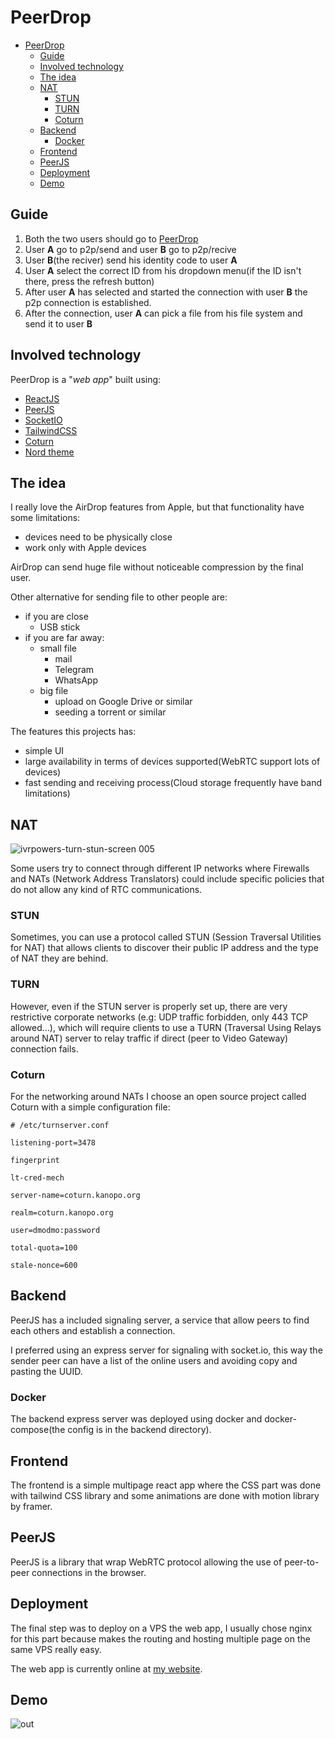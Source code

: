 # PeerDrop
- [PeerDrop](#peerdrop)
  - [Guide](#guide)
  - [Involved technology](#involved-technology)
  - [The idea](#the-idea)
  - [NAT](#nat)
    - [STUN](#stun)
    - [TURN](#turn)
    - [Coturn](#coturn)
  - [Backend](#backend)
    - [Docker](#docker)
  - [Frontend](#frontend)
  - [PeerJS](#peerjs)
  - [Deployment](#deployment)
  - [Demo](#demo)

## Guide
1. Both the two users should go to [PeerDrop](https://p2p.kanopo.org)
2. User **A** go to p2p/send and user **B** go to p2p/recive
3. User **B**(the reciver) send his identity code to user **A**
4. User **A** select the correct ID from his dropdown menu(if the ID isn't there, press the refresh button)
5. After user **A** has selected and started the connection with user **B** the p2p connection is established.
6. After the connection, user **A** can pick a file from his file system and send it to user **B** 

## 	Involved technology
PeerDrop is a "*web app*" built using:
- [ReactJS](https://reactjs.org/)
- [PeerJS](https://peerjs.com/)
- [SocketIO](https://socket.io/)
- [TailwindCSS](https://tailwindcss.com/)
- [Coturn](https://github.com/coturn/coturn)
- [Nord theme](https://www.nordtheme.com/)


## The idea
I really love the AirDrop features from Apple, but that functionality have some limitations:
- devices need to be physically close
- work only with Apple devices

AirDrop can send huge file without noticeable compression by the final user.


Other alternative for sending file to other people are:
- if you are close
  - USB stick
- if you are far away:
  - small file
    - mail
    - Telegram
    - WhatsApp
  - big file
    - upload on Google Drive or similar
    - seeding a torrent or similar


The features this projects has:
- simple UI
- large availability in terms of devices supported(WebRTC support lots of devices)
- fast sending and receiving process(Cloud storage frequently have band limitations)


## NAT

![ivrpowers-turn-stun-screen 005](https://user-images.githubusercontent.com/101810067/167648785-4202639f-534b-40aa-840e-c9218140a007.jpeg)

Some users try to connect through different IP networks where Firewalls and NATs (Network Address Translators) could include specific policies that do not allow any kind of RTC communications.

### STUN
Sometimes, you can use a protocol called STUN (Session Traversal Utilities for NAT) that allows clients to discover their public IP address and the type of NAT they are behind.

### TURN
However, even if the STUN server is properly set up, there are very restrictive corporate networks (e.g: UDP traffic forbidden, only 443 TCP allowed…), which will require clients to use a TURN (Traversal Using Relays around NAT) server to relay traffic if direct (peer to Video Gateway) connection fails.



### Coturn
For the networking around NATs I choose an open source project called Coturn with a simple configuration file:

```
# /etc/turnserver.conf

listening-port=3478

fingerprint

lt-cred-mech

server-name=coturn.kanopo.org

realm=coturn.kanopo.org

user=dmodmo:password

total-quota=100

stale-nonce=600
```

## Backend

PeerJS has a included signaling server, a service that allow peers to find each others and establish a connection.

I preferred using an express server for signaling with socket.io, this way the sender peer can have a list of the online users and avoiding copy and pasting the UUID.

### Docker
The backend express server was deployed using docker and docker-compose(the config is in the backend directory).

## Frontend 
The frontend is a simple multipage react app where the CSS part was done with tailwind CSS library and some animations are done with motion library by framer.

## PeerJS

PeerJS is a library that wrap WebRTC protocol allowing the use of peer-to-peer connections in the browser.

## Deployment
The final step was to deploy on a VPS the web app, I usually chose nginx for this part because makes the routing and hosting multiple page on the same VPS really easy.

The web app is currently online at [my website](https://p2p.kanopo.org).



## Demo

![out](https://user-images.githubusercontent.com/101810067/167640419-1b6a0845-ffb6-4fe8-8c53-4f33bf63a212.gif)
